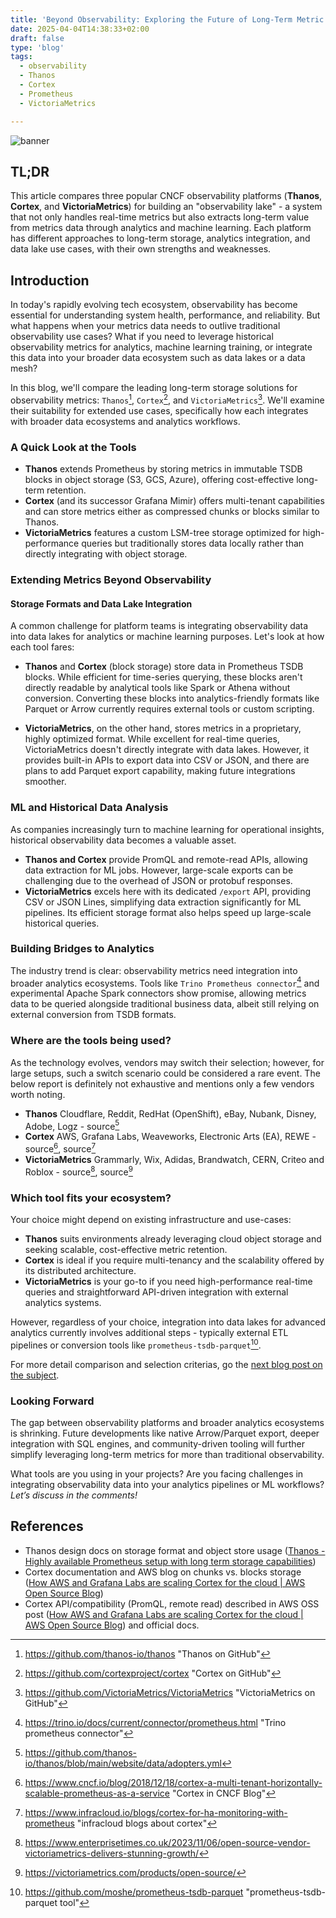 ```yaml
---
title: 'Beyond Observability: Exploring the Future of Long-Term Metric Storage'
date: 2025-04-04T14:38:33+02:00
draft: false
type: 'blog'
tags: 
  - observability
  - Thanos
  - Cortex
  - Prometheus
  - VictoriaMetrics

---
```


![banner](/images/blog/compare-tools-header.png "What is your choise?")

## TL;DR
This article compares three popular CNCF observability platforms (**Thanos**, **Cortex**, and **VictoriaMetrics**) for building an "observability lake" - a system that not only handles real-time metrics but also extracts long-term value from metrics data through analytics and machine learning. Each platform has different approaches to long-term storage, analytics integration, and data lake use cases, with their own strengths and weaknesses.

## Introduction

In today's rapidly evolving tech ecosystem, observability has become essential for understanding system health, performance, and reliability. But what happens when your metrics data needs to outlive traditional observability use cases? What if you need to leverage historical observability metrics for analytics, machine learning training, or integrate this data into your broader data ecosystem such as data lakes or a data mesh?

In this blog, we'll compare the leading long-term storage solutions for observability metrics: `Thanos`[^1], `Cortex`[^2], and `VictoriaMetrics`[^3]. We'll examine their suitability for extended use cases, specifically how each integrates with broader data ecosystems and analytics workflows.

### A Quick Look at the Tools

- **Thanos** extends Prometheus by storing metrics in immutable TSDB blocks in object storage (S3, GCS, Azure), offering cost-effective long-term retention.
- **Cortex** (and its successor Grafana Mimir) offers multi-tenant capabilities and can store metrics either as compressed chunks or blocks similar to Thanos.
- **VictoriaMetrics** features a custom LSM-tree storage optimized for high-performance queries but traditionally stores data locally rather than directly integrating with object storage.

### Extending Metrics Beyond Observability

#### Storage Formats and Data Lake Integration

A common challenge for platform teams is integrating observability data into data lakes for analytics or machine learning purposes. Let's look at how each tool fares:

- **Thanos** and **Cortex** (block storage) store data in Prometheus TSDB blocks. While efficient for time-series querying, these blocks aren't directly readable by analytical tools like Spark or Athena without conversion. Converting these blocks into analytics-friendly formats like Parquet or Arrow currently requires external tools or custom scripting.

- **VictoriaMetrics**, on the other hand, stores metrics in a proprietary, highly optimized format. While excellent for real-time queries, VictoriaMetrics doesn't directly integrate with data lakes. However, it provides built-in APIs to export data into CSV or JSON, and there are plans to add Parquet export capability, making future integrations smoother.

### ML and Historical Data Analysis

As companies increasingly turn to machine learning for operational insights, historical observability data becomes a valuable asset.

- **Thanos and Cortex** provide PromQL and remote-read APIs, allowing data extraction for ML jobs. However, large-scale exports can be challenging due to the overhead of JSON or protobuf responses.
- **VictoriaMetrics** excels here with its dedicated `/export` API, providing CSV or JSON Lines, simplifying data extraction significantly for ML pipelines. Its efficient storage format also helps speed up large-scale historical queries.

### Building Bridges to Analytics

The industry trend is clear: observability metrics need integration into broader analytics ecosystems. Tools like `Trino Prometheus connector`[^4] and experimental Apache Spark connectors show promise, allowing metrics data to be queried alongside traditional business data, albeit still relying on external conversion from TSDB formats.

### Where are the tools being used?

As the technology evolves, vendors may switch their selection; however, for large setups, such a switch scenario could be considered a rare event. The below report is definitely not exhaustive and mentions only a few vendors worth noting.

- **Thanos** Cloudflare, Reddit, RedHat (OpenShift), eBay, Nubank, Disney, Adobe, Logz - source[^5]
- **Cortex** AWS, Grafana Labs, Weaveworks, Electronic Arts (EA), REWE - source[^6], source[^7]
- **VictoriaMetrics** Grammarly, Wix, Adidas, Brandwatch, CERN, Criteo and Roblox - source[^8], source[^9]

### Which tool fits your ecosystem?

Your choice might depend on existing infrastructure and use-cases:

- **Thanos** suits environments already leveraging cloud object storage and seeking scalable, cost-effective metric retention.
- **Cortex** is ideal if you require multi-tenancy and the scalability offered by its distributed architecture.
- **VictoriaMetrics** is your go-to if you need high-performance real-time queries and straightforward API-driven integration with external analytics systems.

However, regardless of your choice, integration into data lakes for advanced analytics currently involves additional steps - typically external ETL pipelines or conversion tools like `prometheus-tsdb-parquet`[^10].

For more detail comparison and selection criterias, go the [next blog post on the subject](202504-observability-comparison-table/).

### Looking Forward

The gap between observability platforms and broader analytics ecosystems is shrinking. Future developments like native Arrow/Parquet export, deeper integration with SQL engines, and community-driven tooling will further simplify leveraging long-term metrics for more than traditional observability.

What tools are you using in your projects? Are you facing challenges in integrating observability data into your analytics pipelines or ML workflows? *Let’s discuss in the comments!*

## References

- Thanos design docs on storage format and object store usage ([Thanos - Highly available Prometheus setup with long term storage capabilities](https://thanos.io/tip/thanos/storage.md/#:~:text=Thanos%20supports%20writing%20and%20reading,storage%20using%20range%20GET%20API))
- Cortex documentation and AWS blog on chunks vs. blocks storage ([How AWS and Grafana Labs are scaling Cortex for the cloud | AWS Open Source Blog](https://aws.amazon.com/blogs/opensource/how-aws-and-grafana-labs-are-scaling-cortex-for-the-cloud/#:~:text=The%20chunks%20storage%20engine%2C%20which,TSDB%20storage%2C%20the%20same%20blocks))
- Cortex API/compatibility (PromQL, remote read) described in AWS OSS post ([How AWS and Grafana Labs are scaling Cortex for the cloud | AWS Open Source Blog](https://aws.amazon.com/blogs/opensource/how-aws-and-grafana-labs-are-scaling-cortex-for-the-cloud/#:~:text=offer%20their%20own%20Grafana%20Cloud,healthy%20community%20with%20numerous%20contributors)) and official docs.  


[^1]: https://github.com/thanos-io/thanos "Thanos on GitHub"
[^2]: https://github.com/cortexproject/cortex "Cortex on GitHub"
[^3]: https://github.com/VictoriaMetrics/VictoriaMetrics "VictoriaMetrics on GitHub"
[^4]: https://trino.io/docs/current/connector/prometheus.html "Trino prometheus connector"
[^5]: https://github.com/thanos-io/thanos/blob/main/website/data/adopters.yml
[^6]: https://www.cncf.io/blog/2018/12/18/cortex-a-multi-tenant-horizontally-scalable-prometheus-as-a-service "Cortex in CNCF Blog"  
[^7]: https://www.infracloud.io/blogs/cortex-for-ha-monitoring-with-prometheus "infracloud blogs about cortex"
[^8]: https://www.enterprisetimes.co.uk/2023/11/06/open-source-vendor-victoriametrics-delivers-stunning-growth/
[^9]: https://victoriametrics.com/products/open-source/
[^10]: https://github.com/moshe/prometheus-tsdb-parquet "prometheus-tsdb-parquet tool"